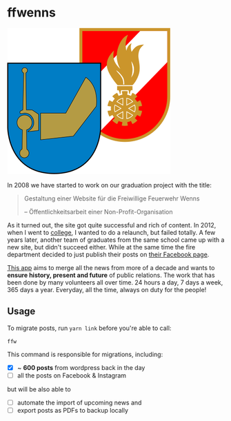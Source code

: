 # ffwenns

![](./public/images/feuerwehr-wenns.svg)

In 2008 we have started to work on our graduation project with the title:

> Gestaltung einer Website für die Freiwillige Feuerwehr Wenns
>
> – Öffentlichkeitsarbeit einer Non-Profit-Organisation

As it turned out, the site got quite successful and rich of content. In 2012, when I went to [college](https://it-kolleg-imst.at), I wanted to do a relaunch, but failed totally. A few years later, another team of graduates from the same school came up with a new site, but didn't succeed either. While at the same time the fire department decided to just publish their posts on [their Facebook page](https://facebook.com/ffwenns).

[This app](https://ffwenns.app) aims to merge all the news from more of a decade and wants to **ensure history, present and future** of public relations. The work that has been done by many volunteers all over time. 24 hours a day, 7 days a week, 365 days a year. Everyday, all the time, always on duty for the people!

## Usage

To migrate posts, run `yarn link` before you're able to call:

```
ffw
```

This command is responsible for migrations, including:

- [x] ~ **600 posts** from wordpress back in the day
- [ ] all the posts on Facebook & Instagram

but will be also able to

- [ ] automate the import of upcoming news and
- [ ] export posts as PDFs to backup locally
